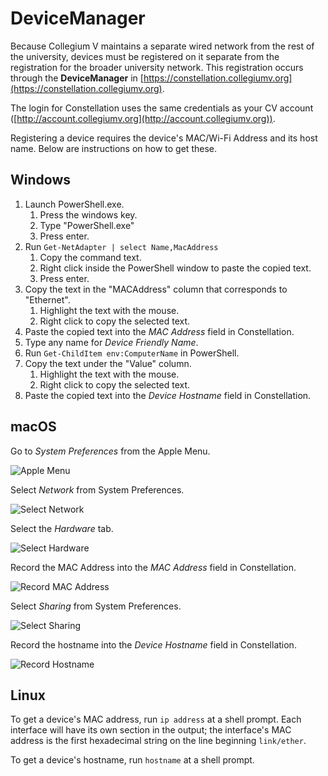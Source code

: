 # DeviceManager

Because Collegium V maintains a separate wired network from the rest
of the university, devices must be registered on it separate from the
registration for the broader university network.  This registration
occurs through the **DeviceManager** in
[https://constellation.collegiumv.org](https://constellation.collegiumv.org).

The login for Constellation uses the same credentials as your CV
account
([http://account.collegiumv.org](http://account.collegiumv.org)).

Registering a device requires the device's MAC/Wi-Fi Address and its host name. Below are instructions on how to get these.

## Windows

1. Launch PowerShell.exe.
    1. Press the windows key.
    2. Type "PowerShell.exe"
    3. Press enter.
2. Run `Get-NetAdapter | select Name,MacAddress`
    1. Copy the command text.
    2. Right click inside the PowerShell window to paste the copied
       text.
    3. Press enter.
3. Copy the text in the "MACAddress" column that corresponds to
   "Ethernet".
    1. Highlight the text with the mouse.
    2. Right click to copy the selected text.
4. Paste the copied text into the *MAC Address* field in Constellation.
5. Type any name for *Device Friendly Name*.
5. Run `Get-ChildItem env:ComputerName` in PowerShell.
6. Copy the text under the "Value" column.
    1. Highlight the text with the mouse.
    2. Right click to copy the selected text.
7. Paste the copied text into the *Device Hostname* field in Constellation.

## macOS

Go to *System Preferences* from the Apple Menu.

![Apple
Menu](/img/constellation-device-manager-macos_menu-preferences.png)

Select *Network* from System Preferences.

![Select
*Network*](/img/constellation-device-manager-macos_preferences-network.png)

Select the *Hardware* tab.

![Select
*Hardware*](/img/constellation-device-manager-macos_network_advanced-hardware.png)

Record the MAC Address into the *MAC Address* field in Constellation.

![Record MAC
Address](/img/constellation-device-manager-macos_network_advanced_hardware-mac.png)

Select *Sharing* from System Preferences.

![Select
*Sharing*](/img/constellation-device-manager-macos_preferences-sharing.png)

Record the hostname into the *Device Hostname* field in Constellation.

![Record
Hostname](/img/constellation-device-manager-macos_sharing-hostname.png)

## Linux

To get a device's MAC address, run `ip address` at a shell prompt.
Each interface will have its own section in the output;  the
interface's MAC address is the first hexadecimal string on the line
beginning `link/ether`.

To get a device's hostname, run `hostname` at a shell prompt.
